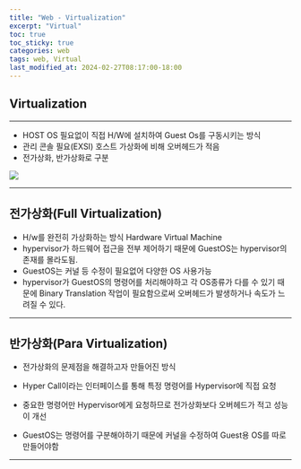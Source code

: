 ```yaml
---
title: "Web - Virtualization"
excerpt: "Virtual"
toc: true
toc_sticky: true
categories: web
tags: web, Virtual
last_modified_at: 2024-02-27T08:17:00-18:00
---
```


## Virtualization
***
 - HOST OS 필요없이 직접 H/W에 설치하여 Guest Os를 구동시키는 방식
 - 관리 콘솔 필요(EXSI) 호스트 가상화에 비해 오버헤드가 적음
 - 전가상화, 반가상화로 구분

![](https://i.imgur.com/MA8LabW.png)

***
## 전가상화(Full Virtualization)

 - H/w를 완전히 가상화하는 방식 Hardware Virtual Machine
 - hypervisor가 하드웨어 접근을 전부 제어하기 때문에 GuestOS는 hypervisor의 존재를 몰라도됨.
 - GuestOS는 커널 등 수정이 필요없어 다양한 OS 사용가능
 - hypervisor가 GuestOS의 명령어를 처리해야하고 각 OS종류가 다를 수 있기 때문에
   Binary Translation 작업이 필요함으로써 오버헤드가 발생하거나 속도가 느려질 수 있다. 

***
## 반가상화(Para Virtualization)

 - 전가상화의 문제점을 해결하고자 만들어진 방식
 - Hyper Call이라는 인터페이스를 통해 특정 명령어를 Hypervisor에 직접 요청
 - 중요한 명령어만 Hypervisor에게 요청하므로 전가상화보다 오버헤드가 적고 성능이 개선

 - GuestOS는 명령어를 구분해야하기 때문에 커널을 수정하여 Guest용 OS를 따로만들어야함
 ***
